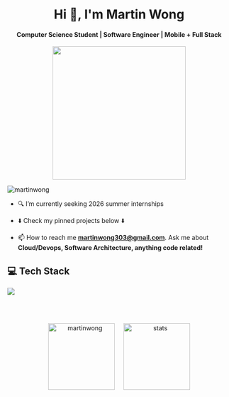<!-- Make a masterhead -->
<h1 align="center">Hi 👋, I'm Martin Wong</h1>
<h4 align="center">Computer Science Student | Software Engineer | Mobile + Full Stack</h4>
<div align="center">
  <img src="https://i.pinimg.com/originals/59/30/74/593074c302700c41ae6fdfeca3d51563.gif" width="300">
</div>
<p align="left"> <img src="https://komarev.com/ghpvc/?username=mighty303&label=Profile%20views&color=4BC65E&style=for-the-badge" alt="martinwong" /> </p>

- 🔍 I’m currently seeking 2026 summer internships

- ⬇️ Check my pinned projects below ⬇️

- 📫 How to reach me **martinwong303@gmail.com**. Ask me about **Cloud/Devops, Software Architecture, anything code related!**

<h2 align="left">💻 Tech Stack</h2>
<div align="left">
  <a href="https://skillicons.dev">
    <img src="https://skillicons.dev/icons?i=python,java,c,cpp,html,css,js,tailwind,react,ts,fastapi,firebase,aws,graphql,docker,kubernetes,redis,postgres,linux,git" />
  </a>
</div>

<br/>
<br/>

<div align="center" style="display: flex; justify-content: center; align-items: center; gap: 20px; flex-wrap: wrap; margin-top: 30px;">
    <img src="https://github-readme-stats-sigma-five.vercel.app/api?username=mighty303&show_icons=true&theme=dark&hide_border=false" alt="martinwong" height="150px"/>
    <img src="https://github-readme-streak-stats.herokuapp.com/?user=mighty303&theme=dark&hide_border=false" alt="stats" height="150px"/>
</div>

